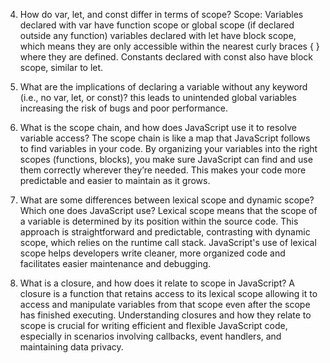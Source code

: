4. How do var, let, and const differ in terms of scope?
 Scope: Variables declared with var have function scope or global scope (if declared outside any function)
 variables declared with let have block scope, which means they are only accessible within the nearest curly braces { } where they are defined.
 Constants declared with const also have block scope, similar to let.


5. What are the implications of declaring a variable without any keyword (i.e., no var, let, or const)?
 this leads to unintended global variables increasing the risk of bugs and poor performance.


6. What is the scope chain, and how does JavaScript use it to resolve variable access?
 The scope chain is like a map that JavaScript follows to find variables in your code. By organizing your variables into the right scopes (functions, blocks), you make sure JavaScript can find and use them correctly wherever they’re needed. This makes your code more predictable and easier to maintain as it grows.


7. What are some differences between lexical scope and dynamic scope? Which one does JavaScript use?
  Lexical scope means that the scope of a variable is determined by its position within the source code. This approach is straightforward and predictable, contrasting with dynamic scope, which relies on the runtime call stack. JavaScript's use of lexical scope helps developers write cleaner, more organized code and facilitates easier maintenance and debugging.



8. What is a closure, and how does it relate to scope in JavaScript?
 A closure is a function that retains access to its lexical scope allowing it to access and manipulate variables from that scope even after the scope has finished executing. Understanding closures and how they relate to scope is crucial for writing efficient and flexible JavaScript code, especially in scenarios involving callbacks, event handlers, and maintaining data privacy.